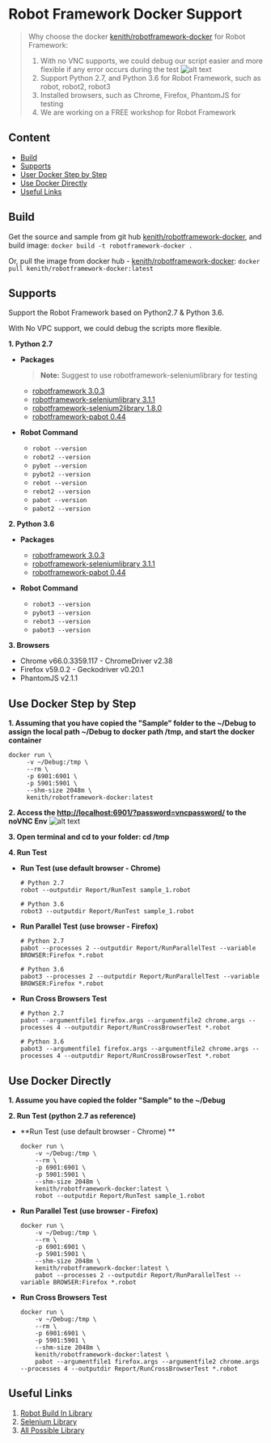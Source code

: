 # Robot Framework Docker Support

> Why choose the docker [kenith/robotframework-docker](https://hub.docker.com/r/kenith/robotframework-docker/) for Robot Framework: 
> 1. With no VNC supports, we could debug our script easier and more flexible if any error occurs during the test
![alt text](https://raw.githubusercontent.com/Kenith/robotframework-docker/dev/noVPC_Sample.png)
> 2. Support Python 2.7, and Python 3.6 for Robot Framework, such as robot, robot2, robot3
> 3. Installed browsers, such as Chrome, Firefox, PhantomJS for testing
> 4. We are working on a FREE workshop for Robot Framework

## Content
- [Build](#build)
- [Supports](#supports)
- [User Docker Step by Step](#use-docker-step-by-step)
- [Use Docker Directly](#use-docker-directly)
- [Useful Links](#useful-links)

## Build
Get the source and sample from git hub [kenith/robotframework-docker](https://github.com/Kenith/robotframework-docker), and build image: `docker build -t robotframework-docker .`

Or, pull the image from docker hub - [kenith/robotframework-docker](https://hub.docker.com/r/kenith/robotframework-docker/): `docker pull kenith/robotframework-docker:latest`

## Supports
Support the Robot Framework based on Python2.7 & Python 3.6.

With No VPC support, we could debug the scripts more flexible.

**1. Python 2.7**

- **Packages**

    > **Note:** Suggest to use robotframework-seleniumlibrary for testing
    
    - [robotframework 3.0.3](https://pypi.org/project/robotframework/)
    - [robotframework-seleniumlibrary 3.1.1](https://pypi.org/project/robotframework-seleniumlibrary/)
    - [robotframework-selenium2library 1.8.0](https://pypi.org/project/robotframework-selenium2library/1.8.0/)
    - [robotframework-pabot 0.44](https://pypi.org/project/robotframework-pabot/)

- **Robot Command**

    - `robot --version`
    - `robot2 --version`
    - `pybot --version`
    - `pybot2 --version`
    - `rebot --version`
    - `rebot2 --version`
    - `pabot --version`
    - `pabot2 --version`

**2. Python 3.6**

- **Packages**

    - [robotframework 3.0.3](https://pypi.org/project/robotframework/)
    - [robotframework-seleniumlibrary 3.1.1](https://pypi.org/project/robotframework-seleniumlibrary/)
    - [robotframework-pabot 0.44](https://pypi.org/project/robotframework-pabot/)

- **Robot Command**

    - `robot3 --version`
    - `pybot3 --version`
    - `rebot3 --version`
    - `pabot3 --version`

**3. Browsers**

- Chrome v66.0.3359.117 - ChromeDriver v2.38
- Firefox v59.0.2 - Geckodriver v0.20.1
- PhantomJS v2.1.1 

## Use Docker Step by Step
**1. Assuming that you have copied the "Sample" folder to the ~/Debug to assign the local path ~/Debug to docker path /tmp, and start the docker container**
   ```
   docker run \
        -v ~/Debug:/tmp \
        --rm \
        -p 6901:6901 \
        -p 5901:5901 \
        --shm-size 2048m \
        kenith/robotframework-docker:latest
   ```
   
   
**2. Access the [http://localhost:6901/?password=vncpassword/](http://localhost:6901/?password=vncpassword/) to the noVNC Env**
![alt text](https://raw.githubusercontent.com/Kenith/robotframework-docker/dev/noVPC_Sample.png)

**3. Open terminal and cd to your folder: cd /tmp**

**4. Run Test**

- **Run Test (use default browser - Chrome)**

    ```
    # Python 2.7
    robot --outputdir Report/RunTest sample_1.robot
    
    # Python 3.6
    robot3 --outputdir Report/RunTest sample_1.robot
    ```


- **Run Parallel Test (use browser - Firefox)**

    ```
    # Python 2.7
    pabot --processes 2 --outputdir Report/RunParallelTest --variable BROWSER:Firefox *.robot
    
    # Python 3.6
    pabot3 --processes 2 --outputdir Report/RunParallelTest --variable BROWSER:Firefox *.robot
    ```


- **Run Cross Browsers Test**

    ```
    # Python 2.7
    pabot --argumentfile1 firefox.args --argumentfile2 chrome.args --processes 4 --outputdir Report/RunCrossBrowserTest *.robot
    
    # Python 3.6
    pabot3 --argumentfile1 firefox.args --argumentfile2 chrome.args --processes 4 --outputdir Report/RunCrossBrowserTest *.robot
    ```

## Use Docker Directly
**1. Assume you have copied the folder "Sample" to the ~/Debug**

**2. Run Test (python 2.7 as reference)**

- **Run Test (use default browser - Chrome) **

    ```
    docker run \
        -v ~/Debug:/tmp \
        --rm \
        -p 6901:6901 \
        -p 5901:5901 \
        --shm-size 2048m \
        kenith/robotframework-docker:latest \
        robot --outputdir Report/RunTest sample_1.robot
    ```
    
    
- **Run Parallel Test (use browser - Firefox)**

    ```
    docker run \
        -v ~/Debug:/tmp \
        --rm \
        -p 6901:6901 \
        -p 5901:5901 \
        --shm-size 2048m \
        kenith/robotframework-docker:latest \
        pabot --processes 2 --outputdir Report/RunParallelTest --variable BROWSER:Firefox *.robot
    ```


- **Run Cross Browsers Test**

    ```
    docker run \
        -v ~/Debug:/tmp \
        --rm \
        -p 6901:6901 \
        -p 5901:5901 \
        --shm-size 2048m \
        kenith/robotframework-docker:latest \
        pabot --argumentfile1 firefox.args --argumentfile2 chrome.args --processes 4 --outputdir Report/RunCrossBrowserTest *.robot
    ```

## Useful Links
1. [Robot Build In Library](http://robotframework.org/robotframework/#standard-libraries)
2. [Selenium Library](http://robotframework.org/SeleniumLibrary/SeleniumLibrary.html)
3. [All Possible Library](http://robotframework.org/robotframework/#standard-libraries)
